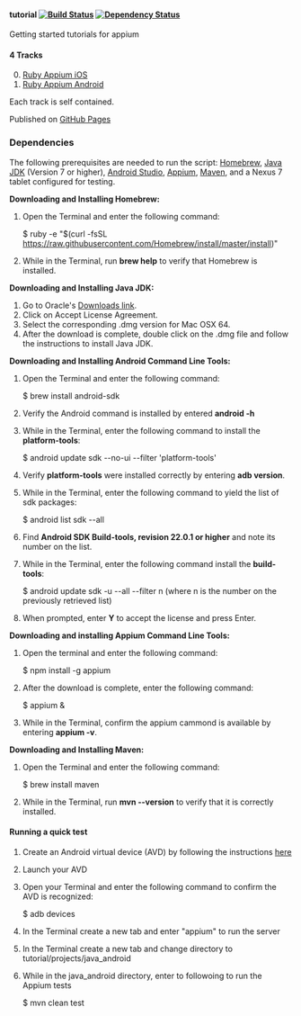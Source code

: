 #### tutorial [![Build Status](https://travis-ci.org/appium/tutorial.svg?branch=master)](https://travis-ci.org/appium/tutorial) [![Dependency Status](https://gemnasium.com/appium/tutorial.svg)](https://gemnasium.com/appium/tutorial)

Getting started tutorials for appium

#### 4 Tracks

0. [Ruby Appium iOS](/modules/en/source/appium/01_native_ios_automation)
0. [Ruby Appium Android](/modules/en/source/appium/02_native_android_automation)

Each track is self contained.

Published on [GitHub Pages](https://github.com/appium/tutorial/tree/gh-pages)

### Dependencies
The following prerequisites are needed to run the script: [Homebrew](http://brew.sh/), [Java JDK](http://www.oracle.com/technetwork/java/javase/downloads/jdk8-downloads-2133151.html) (Version 7 or higher), [Android Studio](https://developer.android.com/sdk/index.html), [Appium](http://appium.io/), [Maven](http://maven.apache.org/), and a Nexus 7 tablet configured for testing.
  
<b>Downloading and Installing Homebrew:</b>

  1. Open the Terminal and enter the following command:

        $ ruby -e "$(curl -fsSL https://raw.githubusercontent.com/Homebrew/install/master/install)"
    
  2. While in the Terminal, run <b>brew help</b> to verify that Homebrew is installed.
  
<b>Downloading and Installing Java JDK:</b>

  1. Go to Oracle's [Downloads link](http://www.oracle.com/technetwork/java/javase/downloads/jdk8-downloads-2133151.html).
  2. Click on Accept License Agreement.
  3. Select the corresponding .dmg version for Mac OSX 64.
  4. After the download is complete, double click on the .dmg file and follow the instructions to install Java JDK.
  
<b>Downloading and Installing Android Command Line Tools:</b>

  1. Open the Terminal and enter the following command:
  
        $ brew install android-sdk
        
  2. Verify the Android command is installed by entered <b>android -h</b>
  3. While in the Terminal, enter the following command to install the <b>platform-tools</b>:
  
        $ android update sdk --no-ui --filter 'platform-tools'
  
  4. Verify <b>platform-tools</b> were installed correctly by entering <b>adb version</b>.
  5. While in the Terminal, enter the following command to yield the list of sdk packages:
  
        $ android list sdk --all
        
  6. Find <b>Android SDK Build-tools, revision 22.0.1 or higher</b> and note its number on the list.
  7. While in the Terminal, enter the following command install the <b>build-tools</b>:
  
        $ android update sdk -u --all --filter n (where n is the number on the previously retrieved list)
  
  8. When prompted, enter <b>Y</b> to accept the license and press Enter<Return>.
  
<b>Downloading and installing Appium Command Line Tools:</b>

  1. Open the terminal and enter the following command:
  
        $ npm install -g appium
  
  2. After the download is complete, enter the following command:
  
        $ appium &
  
  3. While in the Terminal, confirm the appium cammond is available by entering <b>appium -v</b>.

<b>Downloading and Installing Maven:</b>

  1. Open the Terminal and enter the following command:
  
        $ brew install maven

  2. While in the Terminal, run <b>mvn --version</b> to verify that it is correctly installed.

#### Running a quick test

  1. Create an Android virtual device (AVD) by following the instructions [here](https://developer.android.com/studio/run/managing-avds.html)
  2. Launch your AVD
  3. Open your Terminal and enter the following command to confirm the AVD is recognized:

        $ adb devices
	
  4. In the Terminal create a new tab and enter "appium" to run the server
  5. In the Terminal create a new tab and change directory to tutorial/projects/java_android
  6. While in the java_android directory, enter to followoing to run the Appium tests

        $ mvn clean test
